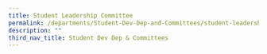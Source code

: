 ```yaml
---
title: Student Leadership Committee
permalink: /departments/Student-Dev-Dep-and-Committees/student-leadership-committee/
description: ""
third_nav_title: Student Dev Dep & Committees
---
```

